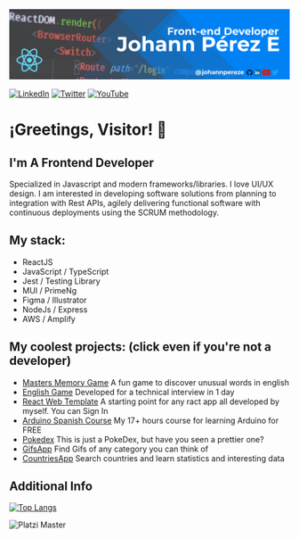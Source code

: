 

<img alt="Logo" src="assets/banner-redes.png" />

[<img  alt="LinkedIn" src="https://img.shields.io/badge/LinkedIn-0077B5?style=for-the-badge&logo=linkedin&logoColor=white" />](https://www.linkedin.com/in/johannpereze/) [<img alt="Twitter" src="https://img.shields.io/badge/Twitter-1DA1F2?style=for-the-badge&logo=twitter&logoColor=white" />](https://twitter.com/johannpereze) [<img alt="YouTube" src="https://img.shields.io/badge/YouTube-FF0000?style=for-the-badge&logo=youtube&logoColor=white" />](https://www.youtube.com/c/johannPerezE)

# ¡Greetings, Visitor! 👋

## I'm A Frontend Developer
Specialized in Javascript and modern frameworks/libraries. I love UI/UX design. I am interested in developing software solutions from planning to integration with Rest APIs, agilely delivering functional software with continuous deployments using the SCRUM methodology.

## My stack:

- ReactJS
- JavaScript / TypeScript
- Jest / Testing Library
- MUI / PrimeNg
- Figma / Illustrator
- NodeJs / Express
- AWS / Amplify

## My coolest projects: (click even if you're not a developer)

 - [Masters Memory Game](https://masters-memory.netlify.app/) A fun game to discover unusual words in english
 - [English Game](https://nominis-assessment.netlify.app/) Developed for a technical interview in 1 day
 - [React Web Template](https://johannpereze.github.io/react-web-template-cra/) A starting point for any ract app all developed by myself. You can Sign In
 - [Arduino Spanish Course](https://www.youtube.com/playlist?list=PLyLh25DppBIe40j3VBAslnVfs4Pz-B3ZB) My 17+ hours course for learning Arduino for FREE
 - [Pokedex](https://johannpereze.github.io/pokedex/) This is just a PokeDex, but have you seen a prettier one?
 - [GifsApp](https://gifappbyjohannpereze.netlify.app/) Find Gifs of any category you can think of
 - [CountriesApp](https://countrys-by-johannpereze.netlify.app/) Search countries and learn statistics and interesting data

## Additional Info

[![Top Langs](https://github-readme-stats.vercel.app/api/top-langs/?username=johannpereze&layout=compact)](https://github.com/anuraghazra/github-readme-stats)

![Platzi Master](https://img.shields.io/badge/Platzi%20Master-C8-95ca3e)

<!---
johannpereze/johannpereze is a ✨ special ✨ repository because its `README.md` (this file) appears on your GitHub profile.
You can click the Preview link to take a look at your changes.
--->
